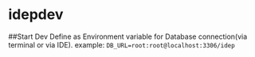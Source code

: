 # idepdev


##Start Dev
Define as Environment variable for Database connection(via terminal or via IDE).
example: 
``
DB_URL=root:root@localhost:3306/idep
``
